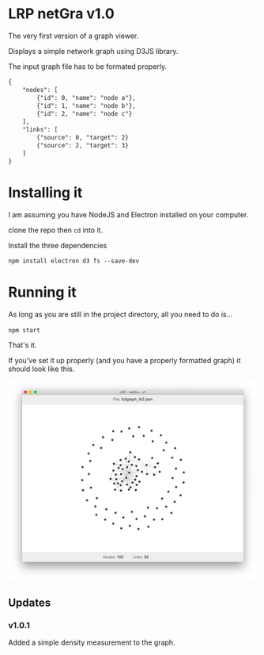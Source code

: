 # LRP netGra v1.0

The very first version of a graph viewer.

Displays a simple network graph using D3JS library.

The input graph file has to be formated properly.

    {
        "nodes": [
            {"id": 0, "name": "node a"},
            {"id": 1, "name": "node b"},
            {"id": 2, "name": "node c"}
        ],
        "links": [
            {"source": 0, "target": 2}
            {"source": 2, "target": 3}
        ]
    }

# Installing it

I am assuming you have NodeJS and Electron installed on your computer.

clone the repo then `cd` into it.

Install the three dependencies

    npm install electron d3 fs --save-dev

# Running it

As long as you are still in the project directory, all you need to do is...

 `npm start`

That's it.

If you've set it up properly (and you have a properly formatted graph) it should look like this.

![LRP netGra preview](preview.png)

## Updates

### v1.0.1

Added a simple density measurement to the graph.